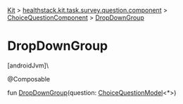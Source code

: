 
[Kit](../../../kit.html) > [healthstack.kit.task.survey.question.component](../index.html) > [ChoiceQuestionComponent](index.html) > [DropDownGroup](-drop-down-group.html)



# DropDownGroup



[androidJvm]\




@Composable



fun [DropDownGroup](-drop-down-group.html)(question: [ChoiceQuestionModel](../../healthstack.kit.task.survey.question.model/-choice-question-model/index.html)&lt;*&gt;)




